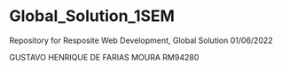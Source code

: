 # Global_Solution_1SEM
Repository for Resposite Web Development, Global Solution 01/06/2022

GUSTAVO HENRIQUE DE FARIAS MOURA RM94280